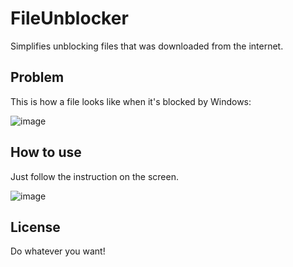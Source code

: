# FileUnblocker
Simplifies unblocking files that was downloaded from the internet.

## Problem
This is how a file looks like when it's blocked by Windows:

![image](https://user-images.githubusercontent.com/3995738/233315627-9cb9a84f-13e5-477a-8b21-4fe9e5955f77.png)

## How to use
Just follow the instruction on the screen.

![image](https://user-images.githubusercontent.com/3995738/233316188-295b366b-0c72-401a-a710-a2b92dfb775e.png)

## License
Do whatever you want!
